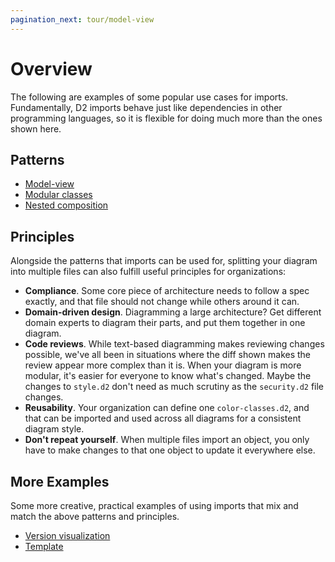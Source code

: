 ```yaml
---
pagination_next: tour/model-view
---
```


# Overview

The following are examples of some popular use cases for imports. Fundamentally, D2
imports behave just like dependencies in other programming languages, so it is flexible
for doing much more than the ones shown here.

## Patterns

- [Model-view](./model-view)
- [Modular classes](./modular-classes)
- [Nested composition](./nested-composition)

## Principles

Alongside the patterns that imports can be used for, splitting your diagram into multiple
files can also fulfill useful principles for organizations:

- **Compliance**. Some core piece of architecture needs to follow a spec exactly, and that
  file should not change while others around it can.
- **Domain-driven design**. Diagramming a large architecture? Get different domain experts to
  diagram their parts, and put them together in one diagram.
- **Code reviews**. While text-based diagramming makes reviewing changes possible, we've
  all been in situations where the diff shown makes the review appear more complex than it
  is. When your diagram is more modular, it's easier for everyone to know what's changed.
  Maybe the changes to `style.d2` don't need as much scrutiny as the `security.d2` file
  changes.
- **Reusability**. Your organization can define one `color-classes.d2`, and that can be
  imported and used across all diagrams for a consistent diagram style.
- **Don't repeat yourself**. When multiple files import an object, you only have to make
  changes to that one object to update it everywhere else.

## More Examples

Some more creative, practical examples of using imports that mix and match the above
patterns and principles.

- [Version visualization](./version-visualization)
- [Template](./imported-template)
